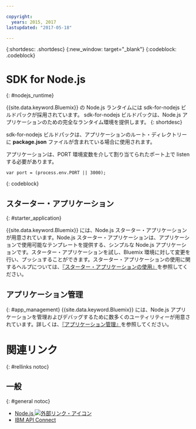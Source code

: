 ```yaml
---

copyright:
  years: 2015, 2017
lastupdated: "2017-05-18"

---
```


{:shortdesc: .shortdesc}
{:new_window: target="_blank"}
{:codeblock: .codeblock}


# SDK for Node.js
{: #nodejs_runtime}

{{site.data.keyword.Bluemix}} の Node.js ランタイムには sdk-for-nodejs ビルドパックが採用されています。
sdk-for-nodejs ビルドパックは、Node.js アプリケーションのための完全なランタイム環境を提供します。
{: shortdesc}

sdk-for-nodejs ビルドパックは、アプリケーションのルート・ディレクトリーに **package.json** ファイルが含まれている場合に使用されます。

アプリケーションは、PORT 環境変数を介して割り当てられたポート上で listen する必要があります。
```
var port = (process.env.PORT || 3000);
```
{: codeblock}

## スターター・アプリケーション
{: #starter_application}

{{site.data.keyword.Bluemix}} には、Node.js スターター・アプリケーションが用意されています。Node.js スターター・アプリケーションは、アプリケーションで使用可能なテンプレートを提供する、シンプルな Node.js アプリケーションです。スターター・アプリケーションを試し、Bluemix 環境に対して変更を行い、プッシュすることができます。スターター・アプリケーションの使用に関するヘルプについては、[『スターター・アプリケーションの使用』](/docs/cfapps/starter_app_usage.html)を参照してください。

## アプリケーション管理
{: #app_management}
{{site.data.keyword.Bluemix}} には、Node.js アプリケーションを管理およびデバッグするために数多くのユーティリティーが用意されています。詳しくは、[『アプリケーション管理』](/docs/manageapps/app_mng.html)を参照してください。

# 関連リンク
{: #rellinks notoc}
## 一般
{: #general notoc}
* [Node.js ![外部リンク・アイコン](../../icons/launch-glyph.svg "外部リンク・アイコン")](https://nodejs.org)
* [IBM API Connect](https://strongloop.com/)
